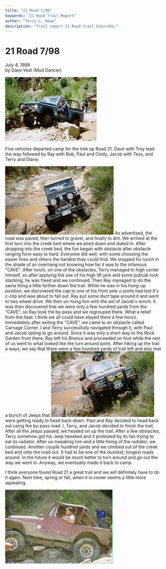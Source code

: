 ```yaml
---
title: "21 Road 7/98"
keywords: "21 Road Trail Report"
author: "Terry L. Howe"
description: "Trail report 21 Road trail Colorado."
---
```

# 21 Road 7/98

July 4, 1998  
by Dave Vest (Mud Dancer)  
  
![Battlement Mesa](../../img/terry/trail/tr079804.jpg)

Five vehicles departed camp for the trek up Road 21. Dave with Troy lead the way followed by Ray with Bob, Paul and Cindy, Jacob with Tess, and Terry and Diane. 

![Battlement Mesa](../../img/terry/trail/tr079803.jpg) As advertised, the road was paved, then turned to gravel, and finally to dirt. We arrived at the first turn into the creek bed where we aired down and dialed in. After dropping into the creek bed, the fun began with obstacle after obstacle ranging form easy to hard. Everyone did well, with some choosing the easier lines and others the hardest they could find. We stopped for lunch in the shade of an overhang not knowing how far it was to the infamous "CAVE". After lunch, on one of the obstacles, Terry managed to high center himself, so after applying the use of his high lift jack and some judicial rock stacking, he was freed and we continued. Then Ray managed to do the same thing a little farther down the trail. While he was in his hung-up position, we discovered the cap to one of his front axle u-joints had lost it's c-clip and was about to fall out. Ray put some duct tape around it and went to two wheel drive. We then un-hung him with the aid of Jacob's winch. It was then discovered that we were only a few hundred yards from the "CAVE", so Ray took the by-pass and we regrouped there. What a relief from the heat. I think we all could have stayed there a few hours. Immediately after exiting the "CAVE", we came to an obstacle called Carnage Corner. I and Terry successfully navigated through it, with Paul and Jacob opting to go around. Since it was only a short way to the Rock Garden from there, Ray left his Bronco and proceeded on foot while the rest of us went to what looked like the turn around point. After hiking up the trail a ways, we say that there were a few hundred yards of trail left and also met a bunch of Jeeps that ![Battlement Mesa](../../img/terry/trail/tr079802.jpg) were getting ready to head back down. Paul and Ray decided to head back out using the by-pass road. I, Terry, and Jacob decided to finish the trail. After all the Jeeps passed, we headed on up the trail. After a few obstacles, Terry somehow got his Jeep tweaked and it protested by its fan trying to eat its radiator. After un-tweaking him and a little fixing of the radiator, we continued. Another couple hundred yards and we climbed out of the creek bed and onto the road out. It had to be one of the dustiest, longest roads around. In the future it would be much better to turn around and go out the way we went in. Anyway, we eventually made it back to camp. 

I think everyone found Road 21 a great trail and we will definitely have to do it again. Next time, spring or fall, when it is cooler seems a little more appealing. 

![Battlement Mesa](../../img/terry/trail/tr079801.jpg)